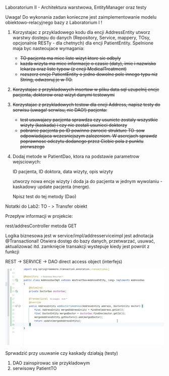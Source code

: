 ﻿Laboratorium II - Architektura warstwowa, EntityManager oraz testy

Uwaga! Do wykonania zadan konieczne jest zaimplementowanie modelu obiektowo-relacyjnego bazy z Laboratorium I !

1. Korzystajac z przykladowego kodu dla encji AddressEntity utworz warstwy dostepu do danych 
(Repository, Service, mappery, TOsy, opcjonalnie RESTy - dla chetnych) dla encji PatientEntity. 
Spelnione maja byc nasteoujace wymagania:
   - ~~TO pacjenta ma miec liste wizyt ktore sie odbyly~~
   - ~~kazda wizyta ma miec informacje o czasie (daty), imie i nazwisko lekarza oraz liste typow (z encji MedicalTreatment)~~
   -  ~~rozszerz encje PatientEntity o jedno dowolne pole innego typu niz String, odwzoruj je w TO.~~
2. ~~Korzystajac z przykladowych insertow w pliku data.sql uzupelnij encje pacjenta, doktorow oraz wizyt danymi testowymi~~
3. ~~Korzystajac z przykladowych testow dla encji Address, napisz testy do serwisu (uwaga! serwisu, nie DAO!) pacjenta:~~
   - ~~test usuwajacy pacjenta sprawdza czy usuniete zostaly wszystkie wizyty (kaskada) i czy nie zostali usunieci doktorzy~~
   - ~~pobranie pacjenta po ID powinno zwrocic strukture TO-sow odpowiadajaca wczesniejszym zalozeniom. W asercjach sprawdz poprawnosc odczytu dodanego przez Ciebie pola z punktu pierwszego~~
4. Dodaj metode w PatientDao, ktora na podstawie parametrow wejsciowych:

   ID pacjenta, ID doktora, data wizyty, opis wizyty 

   utworzy nowa encje wizyty i doda ja do pacjenta w jednym wywolaniu - kaskadowy update pacjenta (merge). 

   Npisz test do tej metody (Dao)

Notatki do Lab2:
TO - > Transfer obiekt

Przepływ informacji w projekcie:

rest/addresController
metoda GET

Logika biznesowa jest w service/impl/addresserviceimpl jest adnotacja @Transactional! Otwiera dostęp do bazy danych, przetwarzać, usuwać, aktualizować itd.
zamknięcie transakcji wystepuje kiedy jest powrót z funkcji

REST -> SERVICE -> DAO direct access object (interfejs) 

![address_dao.png](address_dao.png)

Sprwadzić przy usuwanie czy kaskady działają (testy)
1. DAO zainspirowac sie przykladowym
2. serwisowy PatientTO